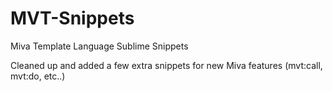 # MVT-Snippets
Miva Template Language Sublime Snippets

Cleaned up and added a few extra snippets for new Miva features (mvt:call, mvt:do, etc..)

